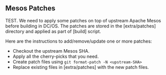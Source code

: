 <h2>Mesos Patches</h2>

TEST.
We need to apply some patches on top of upstream Apache Mesos before building in
DC/OS.  The patches are stored in the [extra/patches] directory and applied as part of [build] script.

Here are the instructions to add/remove/update one or more patches:
* Checkout the upstream Mesos SHA.
* Apply all the cherry-picks that you need.
* Create patch files using `git format-patch -N <upstream-SHA>`
* Replace existing files in [extra/patches] with the new patch files.
